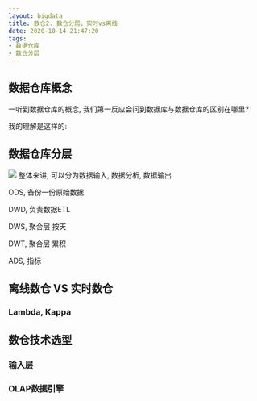 ```yaml
---
layout: bigdata
title: 数仓2. 数仓分层，实时vs离线
date: 2020-10-14 21:47:20
tags:
- 数据仓库
- 数仓分层
---
```


## 数据仓库概念

一听到数据仓库的概念, 我们第一反应会问到数据库与数据仓库的区别在哪里?

我的理解是这样的:

## 数据仓库分层
![](https://tva1.sinaimg.cn/large/007S8ZIlly1gjw482colsj30mj0bf75s.jpg)
整体来讲, 可以分为数据输入, 数据分析, 数据输出

ODS, 备份一份原始数据

DWD, 负责数据ETL

DWS, 聚合层 按天

DWT, 聚合层 累积

ADS, 指标

## 离线数仓 VS 实时数仓

### Lambda, Kappa

## 数仓技术选型


### 输入层

### OLAP数据引擎